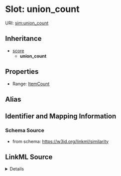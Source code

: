 # Slot: union_count

URI: [sim:union_count](https://w3id.org/linkml/similarity/union_count)




## Inheritance

* [score](score.md)
    * **union_count**







## Properties

* Range: [ItemCount](ItemCount.md)






## Alias




## Identifier and Mapping Information







### Schema Source


* from schema: https://w3id.org/linkml/similarity




## LinkML Source

<details>
```yaml
name: union_count
from_schema: https://w3id.org/linkml/similarity
rank: 1000
is_a: score
alias: union_count
range: ItemCount

```
</details>
